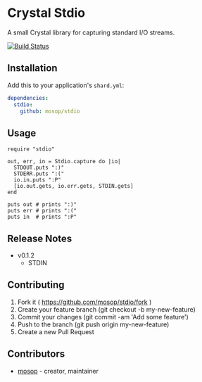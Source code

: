 # Crystal Stdio

A small Crystal library for capturing standard I/O streams.

[![Build Status](https://travis-ci.org/mosop/stdio.svg?branch=master)](https://travis-ci.org/mosop/stdio)

## Installation

Add this to your application's `shard.yml`:

```yaml
dependencies:
  stdio:
    github: mosop/stdio
```

## Usage

```crystal
require "stdio"

out, err, in = Stdio.capture do |io|
  STDOUT.puts ":)"
  STDERR.puts ":("
  io.in.puts ":P"
  [io.out.gets, io.err.gets, STDIN.gets]
end

puts out # prints ":)"
puts err # prints ":("
puts in  # prints ":P"
```

## Release Notes

* v0.1.2
  * STDIN

## Contributing

1. Fork it ( https://github.com/mosop/stdio/fork )
2. Create your feature branch (git checkout -b my-new-feature)
3. Commit your changes (git commit -am 'Add some feature')
4. Push to the branch (git push origin my-new-feature)
5. Create a new Pull Request

## Contributors

- [mosop](https://github.com/mosop) - creator, maintainer
